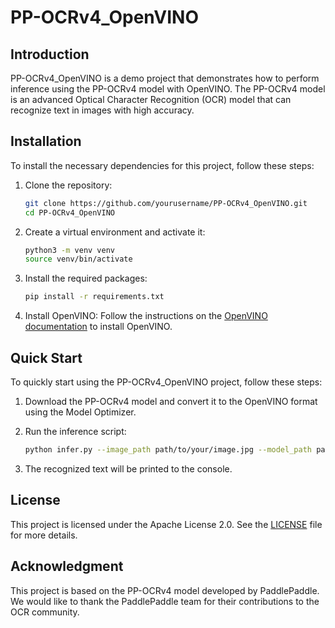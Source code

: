 # PP-OCRv4_OpenVINO

## Introduction
PP-OCRv4_OpenVINO is a demo project that demonstrates how to perform inference using the PP-OCRv4 model with OpenVINO. The PP-OCRv4 model is an advanced Optical Character Recognition (OCR) model that can recognize text in images with high accuracy.

## Installation
To install the necessary dependencies for this project, follow these steps:

1. Clone the repository:
    ```sh
    git clone https://github.com/yourusername/PP-OCRv4_OpenVINO.git
    cd PP-OCRv4_OpenVINO
    ```

2. Create a virtual environment and activate it:
    ```sh
    python3 -m venv venv
    source venv/bin/activate
    ```

3. Install the required packages:
    ```sh
    pip install -r requirements.txt
    ```

4. Install OpenVINO:
    Follow the instructions on the [OpenVINO documentation](https://docs.openvino.ai/latest/openvino_docs_install_guides_installing_openvino.html) to install OpenVINO.

## Quick Start
To quickly start using the PP-OCRv4_OpenVINO project, follow these steps:

1. Download the PP-OCRv4 model and convert it to the OpenVINO format using the Model Optimizer.

2. Run the inference script:
    ```sh
    python infer.py --image_path path/to/your/image.jpg --model_path path/to/your/model.xml
    ```

3. The recognized text will be printed to the console.

## License
This project is licensed under the Apache License 2.0. See the [LICENSE](LICENSE) file for more details.

## Acknowledgment
This project is based on the PP-OCRv4 model developed by PaddlePaddle. We would like to thank the PaddlePaddle team for their contributions to the OCR community.
